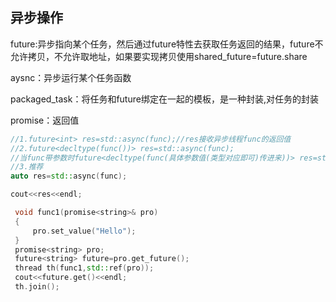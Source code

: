 ## 异步操作

future:异步指向某个任务，然后通过future特性去获取任务返回的结果，future不允许拷贝，不允许取地址，如果要实现拷贝使用shared_future=future.share

aysnc：异步运行某个任务函数

packaged_task：将任务和future绑定在一起的模板，是一种封装,对任务的封装

promise：返回值

```c++
//1.future<int> res=std::async(func);//res接收异步线程func的返回值
//2.future<decltype(func())> res=std::async(func);
//当func带参数时future<decltype(func(具体参数值(类型对应即可)传进来))> res=std::async(func);
//3.推荐
auto res=std::async(func);

cout<<res<<endl;
```

```c++
 void func1(promise<string>& pro)
 {
     pro.set_value("Hello");
 }
 promise<string> pro;
 future<string> future=pro.get_future();
 thread th(func1,std::ref(pro));
 cout<<future.get()<<endl;
 th.join();
```


